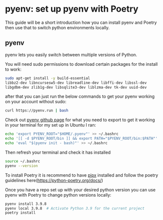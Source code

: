 # pyenv: set up pyenv with Poetry

This guide will be a short introduction how you can install pyenv and Poetry then use 
that to switch python environments locally.

## pyenv 

pyenv lets you easily switch between multiple versions of Python. 

You will need sudo permissions to download certain packages for the install to work:

```bash
sudo apt-get install -y build-essential 
libbz2-dev libncursesw5-dev libreadline-dev libffi-dev libssl-dev 
libgdbm-dev zlib1g-dev libsqlite3-dev liblzma-dev tk-dev uuid-dev
```
after that you can just run the below commands to get your pyenv working on your account without sudo:

```bash
curl https://pyenv.run | bash
```

Check out [pyenv github page](https://github.com/pyenv/pyenv) for what you need to export to get it working in your terminal for my set up in Ubuntu I ran:

```bash
echo 'export PYENV_ROOT="$HOME/.pyenv"' >> ~/.bashrc
echo '[[ -d $PYENV_ROOT/bin ]] && export PATH="$PYENV_ROOT/bin:$PATH"' >> ~/.bashrc
echo 'eval "$(pyenv init - bash)"' >> ~/.bashrc
```

Then refresh your terminal and check it has installed
```bash
source ~/.bashrc
pyenv --version
```

To install Poetry it is recommend to have [pipx](https://github.com/pypa/pipx) installed and follow the poetry guidelines here(https://python-poetry.org/docs/)

Once you have a repo set up with your desired python version you can use pyenv with Poetry to change python versions locally:
```bash
pyenv install 3.9.8
pyenv local 3.9.8  # Activate Python 3.9 for the current project
poetry install
```

